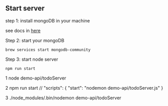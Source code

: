 ## Start server

step 1: install mongoDB in your machine

see docs in [here](./docs/MongoDB.md)

Step 2: start your mongoDB

    brew services start mongodb-community

Step 3: start node server

    npm run start


1 node demo-api/todoServer

2 npm run start // "scripts": {
    "start": "nodemon demo-api/todoServer.js"
  }

3 ./node_modules/.bin/nodemon demo-api/todoServer
